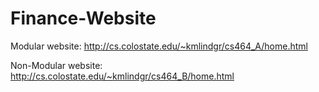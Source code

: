 # Finance-Website

Modular website: http://cs.colostate.edu/~kmlindgr/cs464_A/home.html

Non-Modular website: http://cs.colostate.edu/~kmlindgr/cs464_B/home.html
